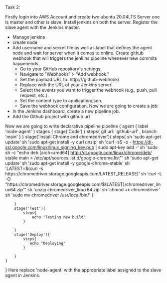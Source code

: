 Task 2:

Firstly login into AWS Account and create two ubuntu 20.04LTS Server one is master and other is slave.
Install jenkins on both the server.
Register the slave agent with the Jenkins master.
   * Manage jenkins
   * create node
   * Add username and secret file as well as label that defines the agent node and wait for server when it comes to online.
Create github webhook that will triggers the jenkins pipeline whenever new commits happenends.
     * Go to your GitHub repository's settings.
     * Navigate to "Webhooks" > "Add webhook."
     * Set the payload URL to: http://<jenkins-url>/github-webhook/
     * Replace <jenkins-url> with the URL of your Jenkins server.
     * Select the events you want to trigger the webhook (e.g., push, pull request, etc.).
     * Set the content type to application/json.
     * Save the webhook configuration.
Now we are going to create a job:
  * In the Jenkins dashboard, create a new pipeline job.
  * Add the Github project with github url
    
Now we are going to write declarative pipeline
pipeline {
    agent { label 'node-agent' }
    stages {
        stage('Code') {
            steps{
                git url: 'github-url' , branch: 'main'
                 }
                        }
        stage('Install Chrome and chromedriver'){
            steps{
               sh 'sudo apt-get update'
                sh 'sudo apt-get install -y curl unzip'
                sh 'curl -sS -o - https://dl-ssl.google.com/linux/linux_signing_key.pub | sudo apt-key add -'
                sh 'sudo sh -c "echo deb [arch=amd64] http://dl.google.com/linux/chrome/deb/ stable main > /etc/apt/sources.list.d/google-chrome.list"'
                sh 'sudo apt-get update'
                sh 'sudo apt-get install -y google-chrome-stable'
                sh 'LATEST=$(curl -s https://chromedriver.storage.googleapis.com/LATEST_RELEASE)'
                sh 'curl -L -O "https://chromedriver.storage.googleapis.com/${LATEST}/chromedriver_linux64.zip"'
                sh 'unzip chromedriver_linux64.zip'
                sh 'chmod +x chromedriver'
                sh 'sudo mv chromedriver /usr/local/bin/'
            }
            
        }
        stage('Test'){
            steps{
                echo "Testing new build"
            }
            
        }
        stage('Deploy'){
            steps{
               echo "Deploying" 
            }
            
        }
    }
}
Here replace 'node-agent' with the appropriate label assigned to the slave agent in Jenkins.
